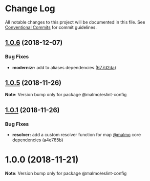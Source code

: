 # Change Log

All notable changes to this project will be documented in this file.
See [Conventional Commits](https://conventionalcommits.org) for commit guidelines.

## [1.0.6](https://github.com/lorenzomigliorero/malmo/compare/@malmo/eslint-config@1.0.5...@malmo/eslint-config@1.0.6) (2018-12-07)


### Bug Fixes

* **modernizr:** add to aliases dependencies ([677d2da](https://github.com/lorenzomigliorero/malmo/commit/677d2da))





## [1.0.5](https://github.com/lorenzomigliorero/malmo/compare/@malmo/eslint-config@1.0.1...@malmo/eslint-config@1.0.5) (2018-11-26)

**Note:** Version bump only for package @malmo/eslint-config





## [1.0.1](https://github.com/lorenzomigliorero/malmo/compare/@malmo/eslint-config@1.0.0...@malmo/eslint-config@1.0.1) (2018-11-26)


### Bug Fixes

* **resolver:** add a custom resolver function for map [@malmo](https://github.com/malmo) core dependencies ([a4e765b](https://github.com/lorenzomigliorero/malmo/commit/a4e765b))





# 1.0.0 (2018-11-21)

**Note:** Version bump only for package @malmo/eslint-config
